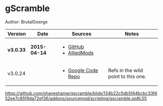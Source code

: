 # gScramble

Author: BrutalGoerge

<table>
  <thead>
    <tr>
      <th>Version</th>
      <th>Date</th>
      <th>Sources</th>
      <th>Notes</th>
    </tr>
  </thead>
  <tbody>
    <tr>
      <td><strong>v3.0.33</strong></td>
      <td><strong>2015-04-14</strong></td>
      <td valign="bottom">
        <ul>
          <li><a href="https://github.com/BrutalGoerge/tf2tmng">GitHub</a></li>
          <li><a href="https://forums.alliedmods.net/showthread.php?t=89136">AlliedMods</a></li>
        </ul>
      </td>
      <td></td>
    </tr>
    <tr>
      <td>v3.0.24</td>
      <td></td>
      <td>
        <ul>
          <li><a href="https://code.google.com/archive/p/tf2tmng/downloads" rel="nofollow">
              Google Code Repo
            </a></li>
        </ul>
      </td>
      <td>Refs in the wild point to this one.</td>
    </tr>
  </tbody>
</table>

https://github.com/shaneshame/gscramble/blob/134b22c5db5f44bcbc33f452ee7c85f9da72ef36/addons/sourcemod/scripting/gscramble.sp#L55
